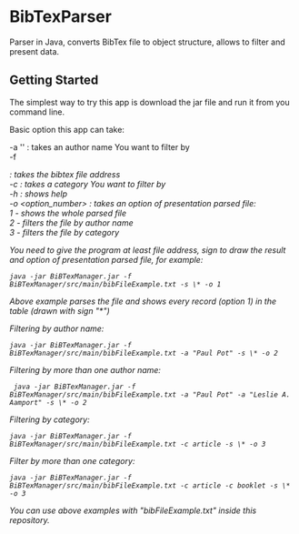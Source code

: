 # BibTexParser
Parser in Java, converts BibTex file to object structure, allows to filter and present data.

## Getting Started

The simplest way to try this app is download the jar file and run it from you command line.

Basic option this app can take: 


-a '<name>' : takes an author name You want to filter by  
-f <address> : takes the bibtex file address  
-c <category> : takes a category You want to filter by  
-h : shows help  
-o <option_number> : takes an option of presentation parsed file:  
  1 - shows the whole parsed file  
  2 - filters the file by author name  
  3 - filters the file by category  


You need to give the program at least file address, sign to draw the result and option of presentation parsed file, for example:

```
java -jar BiBTexManager.jar -f BiBTexManager/src/main/bibFileExample.txt -s \* -o 1
```
Above example parses the file and shows every record (option 1) in the table (drawn with sign "*") 


Filtering by author name: 

```
java -jar BiBTexManager.jar -f BiBTexManager/src/main/bibFileExample.txt -a "Paul Pot" -s \* -o 2
```

Filtering by more than one author name:

```
 java -jar BiBTexManager.jar -f BiBTexManager/src/main/bibFileExample.txt -a "Paul Pot" -a "Leslie A. Aamport" -s \* -o 2
```

Filtering by category:

```
java -jar BiBTexManager.jar -f BiBTexManager/src/main/bibFileExample.txt -c article -s \* -o 3
```

Filter by more than one category:
```
java -jar BiBTexManager.jar -f BiBTexManager/src/main/bibFileExample.txt -c article -c booklet -s \* -o 3
```


You can use above examples with "bibFileExample.txt" inside this repository.
